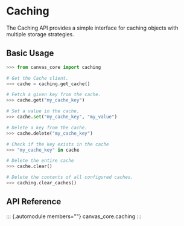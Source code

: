 # Caching

The Caching API provides a simple interface for caching objects with
multiple storage strategies.

## Basic Usage

``` python
>>> from canvas_core import caching

# Get the Cache client.
>>> cache = caching.get_cache()

# Fetch a given key from the cache.
>>> cache.get("my_cache_key")

# Set a value in the cache.
>>> cache.set("my_cache_key", "my_value")

# Delete a key from the cache.
>>> cache.delete("my_cache_key")

# Check if the key exists in the cache
>>> "my_cache_key" in cache

# Delete the entire cache
>>> cache.clear()

# Delete the contents of all configured caches.
>>> caching.clear_caches()
```

## API Reference

::: {.automodule members=""}
canvas_core.caching
:::
